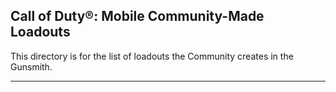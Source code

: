 ## Call of Duty®: Mobile Community-Made Loadouts

This directory is for the list of loadouts the Community creates in the Gunsmith.

---
